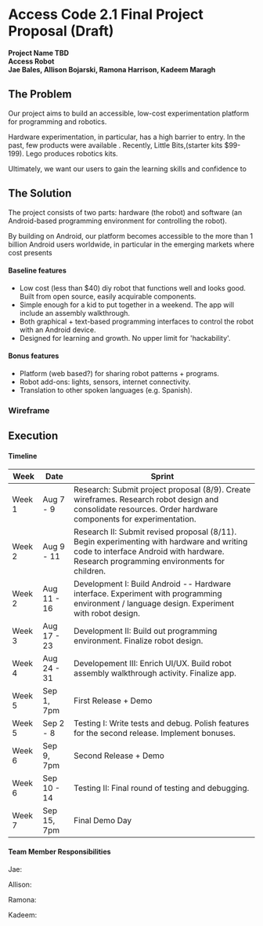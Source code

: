 # Access Code 2.1 Final Project Proposal (Draft)

**Project Name TBD**  
**Access Robot**  
**Jae Bales, Allison Bojarski, Ramona Harrison, Kadeem Maragh**  

## The Problem 

Our project aims to build an accessible, low-cost experimentation platform for programming and robotics.

Hardware experimentation, in particular, has a high barrier to entry. In the past, few products were available . Recently, Little Bits,(starter kits $99-199). Lego produces robotics kits.


Ultimately, we want our users to gain the learning skills and confidence to 

## The Solution 

The project consists of two parts: hardware (the robot) and software (an Android-based programming environment for controlling the robot).

By building on Android, our platform becomes accessible to the more than 1 billion Android users worldwide, in particular in the emerging markets where cost presents 

#### Baseline features

 * Low cost (less than $40) diy robot that functions well and looks good. Built from open source, easily acquirable components. 
 * Simple enough for a kid to put together in a weekend. The app will include an assembly walkthrough.
 * Both graphical + text-based programming interfaces to control the robot with an Android device. 
 * Designed for learning and growth. No upper limit for 'hackability'.

#### Bonus features

 * Platform (web based?) for sharing robot patterns + programs.
 * Robot add-ons: lights, sensors, internet connectivity.
 * Translation to other spoken languages (e.g. Spanish).

### Wireframe

## Execution

#### Timeline

| Week | Date | Sprint | 
|----|----|---|
| Week 1 | Aug 7 - 9 | Research: Submit project proposal (8/9). Create wireframes. Research robot design and consolidate resources. Order hardware components for experimentation. |
| Week 2 | Aug 9 - 11 | Research II: Submit revised proposal (8/11). Begin experimenting with hardware and writing code to interface Android with hardware. Research programming environments for children. |
| Week 2 | Aug 11 - 16 | Development I: Build Android -- Hardware interface. Experiment with programming environment / language design. Experiment with robot design.|
| Week 3 | Aug 17 - 23 | Development II: Build out programming environment. Finalize robot design. |
| Week 4 | Aug 24 - 31 | Developement III: Enrich UI/UX. Build robot assembly walkthrough activity. Finalize app. |
| Week 5 | Sep 1, 7pm | First Release + Demo |
| Week 5 | Sep 2 - 8 | Testing I: Write tests and debug. Polish features for the second release. Implement bonuses. |
| Week 6 | Sep 9, 7pm | Second Release + Demo |
| Week 6 | Sep 10 - 14 | Testing II: Final round of testing and debugging. |
| Week 7 | Sep 15, 7pm | Final Demo Day |

#### Team Member Responsibilities

Jae:

Allison:

Ramona:

Kadeem:
